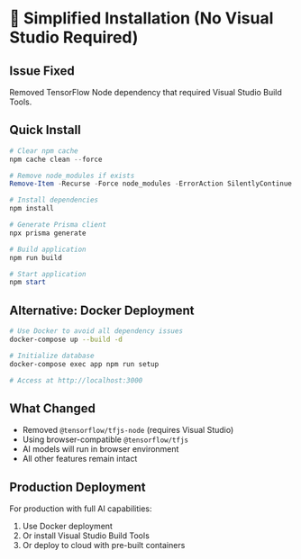 # 🚀 Simplified Installation (No Visual Studio Required)

## Issue Fixed
Removed TensorFlow Node dependency that required Visual Studio Build Tools.

## Quick Install
```powershell
# Clear npm cache
npm cache clean --force

# Remove node_modules if exists
Remove-Item -Recurse -Force node_modules -ErrorAction SilentlyContinue

# Install dependencies
npm install

# Generate Prisma client
npx prisma generate

# Build application
npm run build

# Start application
npm start
```

## Alternative: Docker Deployment
```bash
# Use Docker to avoid all dependency issues
docker-compose up --build -d

# Initialize database
docker-compose exec app npm run setup

# Access at http://localhost:3000
```

## What Changed
- Removed `@tensorflow/tfjs-node` (requires Visual Studio)
- Using browser-compatible `@tensorflow/tfjs`
- AI models will run in browser environment
- All other features remain intact

## Production Deployment
For production with full AI capabilities:
1. Use Docker deployment
2. Or install Visual Studio Build Tools
3. Or deploy to cloud with pre-built containers